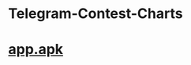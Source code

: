 # Telegram-Contest-Charts

# <a href="https://github.com/koresuniku/Telegram-Contest-Charts/blob/master/app/release/app-release.apk">app.apk</a>
